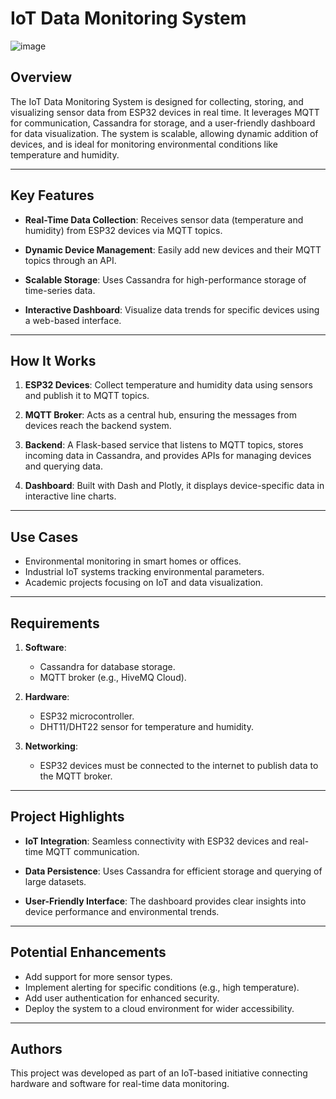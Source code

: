 # **IoT Data Monitoring System**
![image](https://github.com/user-attachments/assets/7b6435ad-d2a3-46c1-bc76-7eba5189b0c7)

## **Overview**
The IoT Data Monitoring System is designed for collecting, storing, and visualizing sensor data from ESP32 devices in real time. It leverages MQTT for communication, Cassandra for storage, and a user-friendly dashboard for data visualization. The system is scalable, allowing dynamic addition of devices, and is ideal for monitoring environmental conditions like temperature and humidity.

---

## **Key Features**
- **Real-Time Data Collection**: 
  Receives sensor data (temperature and humidity) from ESP32 devices via MQTT topics.
  
- **Dynamic Device Management**:
  Easily add new devices and their MQTT topics through an API.

- **Scalable Storage**:
  Uses Cassandra for high-performance storage of time-series data.

- **Interactive Dashboard**:
  Visualize data trends for specific devices using a web-based interface.

---

## **How It Works**
1. **ESP32 Devices**: 
   Collect temperature and humidity data using sensors and publish it to MQTT topics.

2. **MQTT Broker**:
   Acts as a central hub, ensuring the messages from devices reach the backend system.

3. **Backend**:
   A Flask-based service that listens to MQTT topics, stores incoming data in Cassandra, and provides APIs for managing devices and querying data.

4. **Dashboard**:
   Built with Dash and Plotly, it displays device-specific data in interactive line charts.

---

## **Use Cases**
- Environmental monitoring in smart homes or offices.
- Industrial IoT systems tracking environmental parameters.
- Academic projects focusing on IoT and data visualization.

---

## **Requirements**
1. **Software**:
   - Cassandra for database storage.
   - MQTT broker (e.g., HiveMQ Cloud).

2. **Hardware**:
   - ESP32 microcontroller.
   - DHT11/DHT22 sensor for temperature and humidity.

3. **Networking**:
   - ESP32 devices must be connected to the internet to publish data to the MQTT broker.

---

## **Project Highlights**
- **IoT Integration**: 
  Seamless connectivity with ESP32 devices and real-time MQTT communication.
  
- **Data Persistence**: 
  Uses Cassandra for efficient storage and querying of large datasets.
  
- **User-Friendly Interface**: 
  The dashboard provides clear insights into device performance and environmental trends.

---

## **Potential Enhancements**
- Add support for more sensor types.
- Implement alerting for specific conditions (e.g., high temperature).
- Add user authentication for enhanced security.
- Deploy the system to a cloud environment for wider accessibility.

---

## **Authors**
This project was developed as part of an IoT-based initiative connecting hardware and software for real-time data monitoring.
